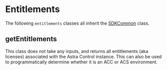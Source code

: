 # Entitlements

The following `entitlements` classes all inherit the [SDKCommon](../common/README.md#SDKCommon) class.

## getEntitlements

This class does not take any inputs, and returns all entitlements (aka licenses) associated with the Astra Control instance.  This can also be used to programmatically determine whether it is an ACC or ACS environment.

